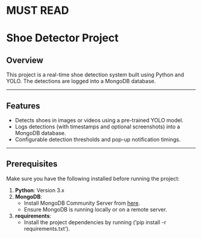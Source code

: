# MUST READ
# Shoe Detector Project

## Overview
This project is a real-time shoe detection system built using Python and YOLO. The detections are logged into a MongoDB database.

---

## Features
- Detects shoes in images or videos using a pre-trained YOLO model.
- Logs detections (with timestamps and optional screenshots) into a MongoDB database.
- Configurable detection thresholds and pop-up notification timings.

---

## Prerequisites
Make sure you have the following installed before running the project:

1. **Python**: Version 3.x
2. **MongoDB**: 
   - Install MongoDB Community Server from [here](https://www.mongodb.com/try/download/community).
   - Ensure MongoDB is running locally or on a remote server.
3. **requirements**: 
   - Install the project dependencies by running ('pip install -r requirements.txt').
